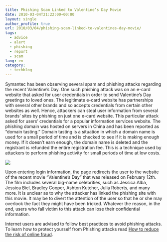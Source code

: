 ```yaml
---
title: Phishing Scam Linked to Valentine’s Day Movie
date: 2010-03-04T21:22:00+00:00
layout: single
author_profile: true
url: 2010/03/04/phishing-scam-linked-to-valentines-day-movie/
tags:
  - advice
  - alert
  - phishing
  - report
  - scam
lang: en
category: 
  - techblog
---
```

Symantec has been observing several spam and phishing attacks regarding the recent Valentine’s Day. One such phishing attack was on an e-card website that asked for user credentials in order to send Valentine’s Day greetings to loved ones. The legitimate e-card website has partnerships with several other brands and so accepts credentials from certain other websites as well. Hence, attackers can steal user information from several brands’ sites by phishing on just one e-card website. This particular attack asked for users’ credentials for a popular information services website. The phishing domain was hosted on servers in China and has been reported as “domain tasting.” Domain tasting is a situation in which a domain name is used for a small period of time and is checked to see if it is making enough money. If it doesn’t earn enough, the domain name is deleted and the registrant is refunded the entire registration fee. This is a technique used by attackers to perform phishing activity for small periods of time at low costs.

[![](http://1.bp.blogspot.com/_vaUVXcmC3OI/S5Abmw7Dk9I/AAAAAAAABIk/JcIppUN46po/s640/Screen+shot+2010-03-03+at+5.58.24+PM.png)](http://1.bp.blogspot.com/_vaUVXcmC3OI/S5Abmw7Dk9I/AAAAAAAABIk/JcIppUN46po/s1600-h/Screen+shot+2010-03-03+at+5.58.24+PM.png)

Upon entering login information, the page redirects the user to the website of the recent movie “Valentine’s Day” that was released on February 12th. The film includes several big-name celebrities, such as Jessica Alba, Jessica Biel, Bradley Cooper, Ashton Kutcher, Julia Roberts, and many more. It is unclear as to why the attacker has linked the phishing site with this movie. It may be to divert the attention of the user so that he or she may overlook the fact they might have been tricked. Whatever the reason, in the end, users who fall victim to this attack can lose their confidential information.

Internet users are advised to follow best practices to avoid phishing attacks. To learn how to protect yourself from Phishing attacks read [How to reduce the risk of online fraud](http://sites.google.com/site/boelectronic/computer/security/phishing/reduce).